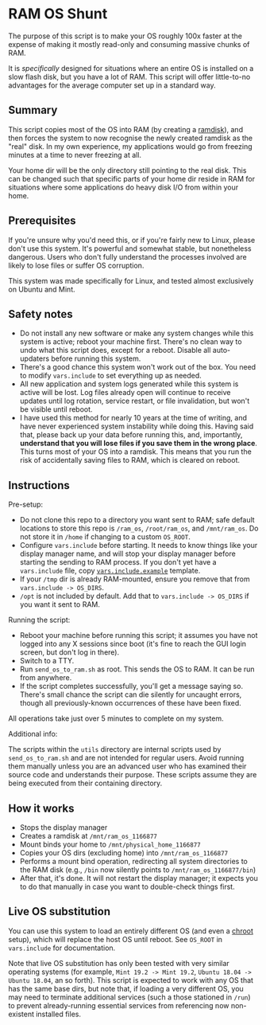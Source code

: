 # RAM OS Shunt

The purpose of this script is to make your OS roughly 100x faster at the
expense of making it mostly read-only and consuming massive chunks of RAM.

It is _specifically_ designed for situations where an entire OS is installed on
a slow flash disk, but you have a lot of RAM. This script will offer
little-to-no advantages for the average computer set up in a standard way.

## Summary

This script copies most of the OS into RAM (by creating a 
[ramdisk](https://en.wikipedia.org/wiki/Tmpfs)),
and then forces the
system to now recognise the newly created ramdisk as the "real" disk. In my own
experience, my applications would go from freezing minutes at a time to never
freezing at all.

Your home dir will be the only directory still pointing to the real disk. This
can be changed such that specific parts of your home dir reside in RAM for
situations where some applications do heavy disk I/O from within your home.

## Prerequisites

If you're unsure why you'd need this, or if you're fairly new to Linux, please
don't use this system. It's powerful and somewhat stable, but nonetheless
dangerous. Users who don't fully understand the processes involved are likely
to lose files or suffer OS corruption.

This system was made specifically for Linux, and tested almost exclusively on
Ubuntu and Mint.

## Safety notes

* Do not install any new software or make any system changes while this system
  is active; reboot your machine first. There's no clean way to undo what this
  script does, except for a reboot. Disable all auto-updaters before running
  this system.
* There's a good chance this system won't work out of the box. You need to
  modify `vars.include` to set everything up as needed.
* All new application and system logs generated while this system is active
  will be lost. Log files already open will continue to receive updates until
  log rotation, service restart, or file invalidation, but won't be visible
  until reboot.
* I have used this method for nearly 10 years at the time of writing, and have
  never experienced system instability while doing this. Having said that,
  please
  back up your data before running this, and, importantly, **understand that
  you will lose files if you save them in the wrong place**. This turns most of
  your OS into a ramdisk. This means that you run the risk of accidentally
  saving files to RAM, which is cleared on reboot.

## Instructions

Pre-setup:

* Do not clone this repo to a directory you want sent to RAM; safe default
  locations to store this repo is `/ram_os`, `/root/ram_os`, and `/mnt/ram_os`.
  Do not store it in `/home` if changing to a custom `OS_ROOT`.
* Configure `vars.include` before starting. It needs to know things like your
  display manager name, and will stop your display manager before starting the
  sending to RAM process. If you don't yet have a `vars.include` file, copy
  [`vars.include.example`](/vars.include.example) template.
* If your `/tmp` dir is already RAM-mounted, ensure you remove that from
  `vars.include -> OS_DIRS`.
* `/opt` is not included by default. Add that to `vars.include -> OS_DIRS` if
  you want it sent to RAM.

Running the script:

* Reboot your machine before running this script; it assumes you have not
  logged into any X sessions since boot (it's fine to reach the GUI login
  screen,
  but don't log in there).
* Switch to a TTY.
* Run `send_os_to_ram.sh` as root. This sends the OS to RAM. It can be run from
  anywhere.
* If the script completes successfully, you'll get a message saying so. There's
  small chance the script can die silently for uncaught errors, though all
  previously-known occurrences of these have been fixed.
  
All operations take just over 5 minutes to complete on my system.

Additional info:

The scripts within the `utils` directory are internal scripts used by
`send_os_to_ram.sh` and are not intended for regular users. Avoid running them
manually unless you are an advanced user who has examined their source code and
understands their purpose. These scripts assume they are being executed from
their containing directory.

## How it works

* Stops the display manager
* Creates a ramdisk at `/mnt/ram_os_1166877`
* Mount binds your home to `/mnt/physical_home_1166877`
* Copies your OS dirs (excluding home) into `/mnt/ram_os_1166877`
* Performs a mount bind operation, redirecting all system directories to the
  RAM disk (e.g., `/bin` now silently points to `/mnt/ram_os_1166877/bin`)
* After that, it's done. It will not restart the display manager; it expects
  you to do that manually in case you want to double-check things first.

## Live OS substitution

You can use this system to load an entirely different OS (and even a
[chroot](https://en.wikipedia.org/wiki/Chroot)
setup), which will replace the host OS until reboot. See `OS_ROOT` in
`vars.include` for documentation.

Note that live OS substitution has only been tested with very similar operating
systems (for example, `Mint 19.2 -> Mint 19.2`, `Ubuntu 18.04 -> Ubuntu 18.04`,
an so forth). This script is expected to work with any OS that has the same
base dirs, but note that, if loading a very different OS, you may need to
terminate additional services (such a those stationed in `/run`) to prevent
already-running essential services from referencing now non-existent installed
files.
